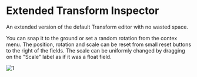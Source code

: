 # Extended Transform Inspector

An extended version of the default Transform editor with no wasted space.

You can snap it to the ground or set a random rotation from the contex menu.
The position, rotation and scale can be reset from small reset buttons to the right of the fields.
The scale can be uniformly changed by dragging on the "Scale" label as if it was a float field.

![1](https://i.imgur.com/RgjR5CR.gif)
